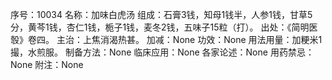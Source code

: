 序号：10034
名称：加味白虎汤
组成：石膏3钱，知母1钱半，人参1钱，甘草5分，黄芩1钱，杏仁1钱，栀子1钱，麦冬2钱，五味子15粒（打）。
出处：《简明医彀》卷四。
主治：上焦消渴热甚。
加减：None
功效：None
用法用量：加粳米1撮，水煎服。
制备方法：None
临床应用：None
各家论述：None
用药禁忌：None
附注：None
